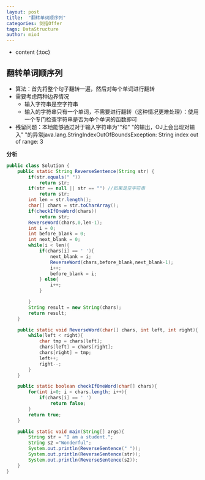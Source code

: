 ```yaml
---
layout: post
title:  "翻转单词顺序列"
categories: 剑指Offer  
tags: DataStructure
author: mio4
---
```


* content
{:toc}








## 翻转单词顺序列
 - 算法：首先将整个句子翻转一遍，然后对每个单词进行翻转
 - 需要考虑两种边界情况
   - 输入字符串是空字符串
   - 输入的字符串只有一个单词，不需要进行翻转（这种情况更难处理）：使用一个专门检查字符串是否为单个单词的函数即可 
 - 残留问题：本地能够通过对于输入字符串为""和" "的输出，OJ上会出现对输入" "的异常java.lang.StringIndexOutOfBoundsException: String index out of range: 3 

**分析**

```java 
public class Solution {
	public static String ReverseSentence(String str) {
		if(str.equals(" "))
			return str;
		if(str == null || str == "") //如果是空字符串
			return str;
		int len = str.length();
		char[] chars = str.toCharArray();
		if(checkIfOneWord(chars))
			return str;
		ReverseWord(chars,0,len-1);
		int i = 0;
		int before_blank = 0;
		int next_blank = 0;
		while(i < len){
			if(chars[i] == ' '){
				next_blank = i;
				ReverseWord(chars,before_blank,next_blank-1);
				i++;
				before_blank = i;
			} else{
				i++;
			}

		}
		String result = new String(chars);
		return result;
	}

	public static void ReverseWord(char[] chars, int left, int right){
		while(left < right){
			char tmp = chars[left];
			chars[left] = chars[right];
			chars[right] = tmp;
			left++;
			right--;
		}
	}

	public static boolean checkIfOneWord(char[] chars){
		for(int i=0; i < chars.length; i++){
			if(chars[i] == ' ')
				return false;
		}
		return true;
	}

	public static void main(String[] args){
		String str = "I am a student.";
		String s2 ="Wonderful";
		System.out.println(ReverseSentence(" "));
		System.out.println(ReverseSentence(str));
		System.out.println(ReverseSentence(s2));
	}
}

```